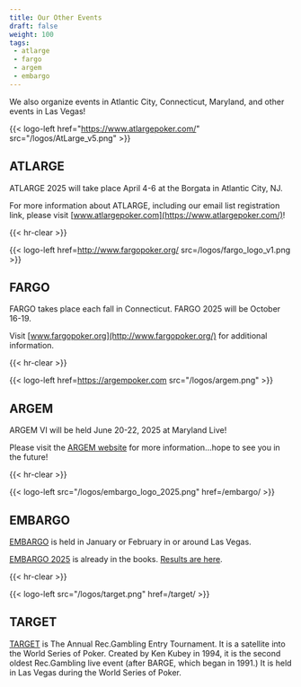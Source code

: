 ```yaml
---
title: Our Other Events
draft: false
weight: 100
tags:
 - atlarge
 - fargo
 - argem
 - embargo
---
```


We also organize events in Atlantic City, Connecticut, Maryland, and other events in Las Vegas!

{{< logo-left href="https://www.atlargepoker.com/" src="/logos/AtLarge_v5.png" >}}

## ATLARGE

ATLARGE 2025 will take place April 4-6 at the Borgata in Atlantic City, NJ.

For more information about ATLARGE, including our email list registration link,
please visit [www.atlargepoker.com](https://www.atlargepoker.com/)!

{{< hr-clear >}}

{{< logo-left href=http://www.fargopoker.org/ src=/logos/fargo_logo_v1.png >}} 

## FARGO

FARGO takes place each fall in Connecticut.  FARGO 2025 will be October 16-19.

Visit [www.fargopoker.org](http://www.fargopoker.org/) for additional
information.

{{< hr-clear >}}

{{< logo-left href=https://argempoker.com src="/logos/argem.png" >}}

## ARGEM

ARGEM VI will be held June 20-22, 2025 at Maryland Live!

Please visit the [ARGEM website](https://argempoker.com) for more
information...hope to see you in the future!

{{< hr-clear >}}

{{< logo-left src="/logos/embargo_logo_2025.png" href=/embargo/ >}}

## EMBARGO

[EMBARGO](/embargo/) is held in January or February in or around Las Vegas.

[EMBARGO 2025](/embargo/2025/) is already in the books.  [Results are
here](/embargo/2025/results/).

{{< hr-clear >}}

{{< logo-left src="/logos/target.png" href=/target/ >}}

## TARGET

[TARGET](/target/) is The Annual Rec.Gambling Entry Tournament.  It is a
satellite into the World Series of Poker.  Created by Ken Kubey in 1994, it is
the second oldest Rec.Gambling live event (after BARGE, which began in 1991.)
It is held in Las Vegas during the World Series of Poker.

